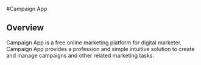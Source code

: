 #Campaign App
## Overview
Campaign App is a free online marketing platform for digital marketer. Campaign App provides a profession and simple intuitive solution to create and manage campaigns and other related marketing tasks.